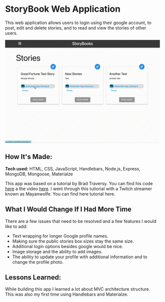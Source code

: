 # StoryBook Web Application

This web application allows users to login using their google account, to post, edit and delete stories, and to read and view the stories of other users. 


![alt tag](https://github.com/BreaBang/StoryApp/blob/main/StoryBooksGif.gif)

## How It's Made:

**Tech used:** HTML, CSS, JavaScript, Handlebars, Node.js, Express, MongoDB, Mongoose, Materialze

This app was based on a tutorial by Brad Traversy. You can find his code <a href="">here</a> a the video <a href="">here</a>.
I went through this tutiorial with a Twitch streamer known as Mayanwolfe. You can find here tutorial here</a>.

## What I Would Change If I Had More Time

There are a few issues that need to be resolved and a few features I would like to add:
<ul>
<li>Text wrapping for longer Google profile names.</li>
<li>Making sure the public stories box sizes stay the same size.</li>
<li>Additional login options besides google would be nice.</li>
<li>Image storage and the ability to add images.</li>
<li>The ability to update your profile with additional information and to change the profile photo.</li>
</ul>


## Lessons Learned:

While building this app I learned a lot about MVC architecture structure. This was also my first time using Handlebars and Materialze. 


